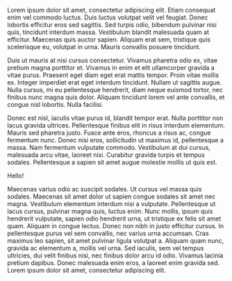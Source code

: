 Lorem ipsum dolor sit amet, consectetur adipiscing elit. Etiam consequat enim vel commodo luctus. Duis luctus volutpat velit vel feugiat. Donec lobortis efficitur eros sed sagittis. Sed turpis odio, bibendum pulvinar nisi quis, tincidunt interdum massa. Vestibulum blandit malesuada quam at efficitur. Maecenas quis auctor sapien. Aliquam erat sem, tristique quis scelerisque eu, volutpat in urna. Mauris convallis posuere tincidunt.

Duis ut mauris at nisi cursus consectetur. Vivamus pharetra odio ex, vitae pretium magna porttitor et. Vivamus in enim et elit ullamcorper gravida a vitae purus. Praesent eget diam eget erat mattis tempor. Proin vitae mollis ex. Integer imperdiet erat eget interdum tincidunt. Nullam ut sagittis augue. Nulla cursus, mi eu pellentesque hendrerit, diam neque euismod tortor, nec finibus nunc magna quis dolor. Aliquam tincidunt lorem vel ante convallis, et congue nisl lobortis. Nulla facilisi.

Donec est nisl, iaculis vitae purus id, blandit tempor erat. Nulla porttitor non lacus gravida ultrices. Pellentesque finibus elit in risus interdum elementum. Mauris sed pharetra justo. Fusce ante eros, rhoncus a risus ac, congue fermentum nunc. Donec nisi eros, sollicitudin ut maximus id, pellentesque a massa. Nam fermentum vulputate commodo. Vestibulum at dui cursus, malesuada arcu vitae, laoreet nisi. Curabitur gravida turpis et tempus sodales. Pellentesque a sapien sit amet augue molestie mollis ut quis est.

Hello!


Maecenas varius odio ac suscipit sodales. Ut cursus vel massa quis sodales. Maecenas sit amet dolor ut sapien congue sodales sit amet nec magna. Vestibulum elementum interdum nisi a vulputate. Pellentesque ut lacus cursus, pulvinar magna quis, luctus enim. Nunc mollis, ipsum quis hendrerit vulputate, sapien odio hendrerit urna, ut tristique ex felis sit amet quam. Aliquam in congue lectus. Donec non nibh in justo efficitur cursus. In pellentesque purus vel sem convallis, nec varius urna accumsan. Cras maximus leo sapien, sit amet pulvinar ligula volutpat a. Aliquam quam nunc, gravida ac elementum a, mollis vel urna. Sed iaculis, sem vel tempus ultricies, dui velit finibus nisi, nec finibus dolor arcu id odio. Vivamus lacinia pretium dapibus. Donec malesuada enim eros, a laoreet enim gravida sed. Lorem ipsum dolor sit amet, consectetur adipiscing elit.
